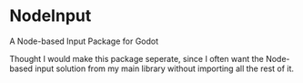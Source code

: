 # NodeInput
 A Node-based Input Package for Godot

 Thought I would make this package seperate, since I often want the Node-based input solution from my main library without importing all the rest of it.
